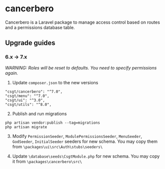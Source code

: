 # cancerbero

Cancerbero is a Laravel package to manage access control based on routes and a permissions database table.

## Upgrade guides

### 6.x -> 7.x

_WARNING: Roles will be reset to defaults. You need to specify permissions again._

1. Update `composer.json` to the new versions

```
"csgt/cancerbero": "^7.0",
"csgt/menu": "^7.0",
"csgt/ui": "^3.0",
"csgt/utils": "^8.0",
```

2. Publish and run migrations

```
php artisan vendor:publish --tag=migrations
php artisan migrate
```

3. Modify `PermissionSeeder`, `ModulePermissionsSeeder`, `MenuSeeder`, `GodSeeder`, `InitialSeeder` seeders for new schema. You may copy them from
   `\packages\ui\src\Auth\stubs\seeders\`

4. Update `\database\seeds\CsgtModule.php` for new schema. You may copy it from
   `\packages\cancerbero\src\`
